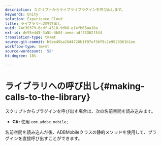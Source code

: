 ```yaml
---
description: スクリプトからライブラリプラグインを呼び出します。
keywords: Unity
solution: Experience Cloud
title: ライブラリへの呼び出し
uuid: 74c30379-6cdf-4318-9db8-e14fb63aa18a
exl-id: de95edd5-3a5b-4b84-aeea-adff3362f544
translation-type: tm+mt
source-git-commit: b9ee49ba26d4726b1f97ef36f5c2e9923361b1ee
workflow-type: tm+mt
source-wordcount: '58'
ht-degree: 18%

---
```


# ライブラリへの呼び出し{#making-calls-to-the-library}

スクリプトからプラグインを呼び出す場合は、次の名前空間を読み込みます。

* **C#:** 使用  `com.adobe.mobile;`

名前空間を読み込んだ後、ADBMobileクラスの静的メソッドを使用して、プラグインを直接呼び出すことができます。
